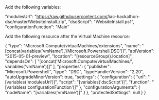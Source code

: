 Add the following variables:

"modulesUrl": "https://raw.githubusercontent.com/<github-username>/iac-hackathon-dsc/master/WebsiteInstall.zip",
"dscScript": "WebsiteInstall.ps1",
"configurationFunction": "Main"


Add the following resource after the Virtual Machine resource:

{
      "type": "Microsoft.Compute/virtualMachines/extensions",
      "name": "[concat(variables('vmName'),'/Microsoft.Powershell.DSC')]",
      "apiVersion": "2015-05-01-preview",
      "location": "[resourceGroup().location]",
      "dependsOn": [
        "[concat('Microsoft.Compute/virtualMachines/', variables('vmName'))]"
      ],
      "properties": {
        "publisher": "Microsoft.Powershell",
        "type": "DSC",
        "typeHandlerVersion": "2.20",
        "autoUpgradeMinorVersion": true,
        "settings": {
          "configuration": {
            "url": "[variables('modulesUrl')]",
            "script": "[variables('dscScript')]",
            "function": "[variables('configurationFunction')]"
          },
           "configurationArguments": {
             "nodeName": "[variables('vmName')]"
          }
        },
        "protectedSettings": null
      }
    }